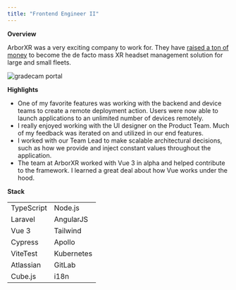 ```yaml
---
title: "Frontend Engineer II"
---
```

**Overview**

ArborXR was a very exciting  company to work for. They have [raised a ton of money](https://techcrunch.com/2024/08/13/arborxr-secures-12m-to-boost-management-platform-for-ar-and-vr-devices/) to become the de facto mass XR headset management solution for large and small fleets.

![gradecam portal](/img/work-experience/arborxr/group-cast.png)

**Highlights** 

- One of my favorite features was working with the backend and device teams to create a remote deployment action. Users were now able to launch applications to an unlimited number of devices remotely.
- I really enjoyed working with the UI designer on the Product Team. Much of my feedback was iterated on and utilized in our end features.
- I worked with our Team Lead to make scalable architectural decisions, such as how we provide and inject constant values throughout the application.
- The team at ArborXR worked with Vue 3 in alpha and helped contribute to the framework. I learned a great deal about how Vue works under the hood.

**Stack**

|  |  |
| ----------- | ----------- |
| TypeScript   | Node.js     |
| Laravel   | AngularJS   |
| Vue 3        | Tailwind    |
| Cypress      | Apollo      |
| ViteTest   | Kubernetes  |
| Atlassian | GitLab |
| Cube.js | i18n |

